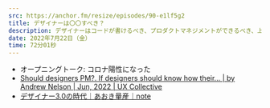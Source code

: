 ```yaml
---
src: https://anchor.fm/resize/episodes/90-e1lf5g2
title: デザイナーは〇〇すべき？
description: デザイナーはコードが書けるべき、プロダクトマネジメントができるべき、上流にいくべき…など様々なべき論をどう考えるか、逆に敢えて諦めたことはあるか、などについて話しました。
date: 2022年7月22日（金）
time: 72分01秒
---
```


- オープニングトーク: コロナ陽性になった
- [Should designers PM?. If designers should know how their… | by Andrew Nelson | Jun, 2022 | UX Collective](https://uxdesign.cc/should-designers-pm-e471ef6c629d)
- [デザイナー3.0の時代｜あおき量産｜note](https://note.com/aoki_tent/n/na5c643a05166)

